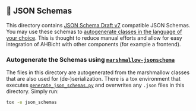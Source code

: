 ## 🐁 JSON Schemas

This directory contains [JSON Schema Draft v7](https://json-schema.org/specification-links.html#draft-7) compatible JSON
Schemas. You may use these schemas
to [autogenerate classes in the language of your choice](https://json-schema.org/implementations.html#code-generation).
This is thought to reduce manual efforts and allow for easy integration of AHBicht with other components (for example a
frontend).

### Autogenerate the Schemas using [`marshmallow-jsonschema`](https://github.com/fuhrysteve/marshmallow-jsonschema)

The files in this directory are autogenerated from the marshmallow classes that are also used for (de-)serialization.
There is a tox environment that executes [`generate_json_schemas.py`](generate_json_schemas.py) and overwrites
any `.json` files in this directory. Simply run:

```bash
tox -e json_schemas
```
